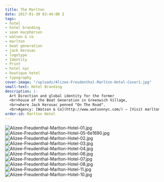 ```yaml
---
title: The Marlton
date: 2017-01-30 03:44:00 Z
tags:
- hotel
- hotel branding
- sean macpherson
- watson & co
- marlton
- beat generation
- jack kerouac
- logotype
- Identity
- Print
- hotel nyc
- boutique hotel
- typography
cover-image: "/uploads/Alizee-Freudenthal-Marlton-Hotel-Cover1.jpg"
small-text: Hotel Branding
description: |-
  Art Direction and global identity for the former
  <br>house of the Beat Generation in Greenwich Village,
  <br>where Jack Kerouac penned "On The Road".
  <br>Agency: [Watson & Co](http://www.watsonnyc.com/) — [Visit marltonhotel.com](http://marltonhotel.com/)
order-id: Marlton Hotel
---
```


![Alizee-Freudenthal-Marlton-Hotel-01.jpg](/uploads/Alizee-Freudenthal-Marlton-Hotel-01.jpg)![Alizee-Freudenthal-Marlton-Hotel-05-6e1690.jpg](/uploads/Alizee-Freudenthal-Marlton-Hotel-05-6e1690.jpg)![Alizee-Freudenthal-Marlton-Hotel-02.jpg](/uploads/Alizee-Freudenthal-Marlton-Hotel-02.jpg)![Alizee-Freudenthal-Marlton-Hotel-03.jpg](/uploads/Alizee-Freudenthal-Marlton-Hotel-03.jpg)![Alizee-Freudenthal-Marlton-Hotel-04.jpg](/uploads/Alizee-Freudenthal-Marlton-Hotel-04.jpg)![Alizee-Freudenthal-Marlton-Hotel-06.jpg](/uploads/Alizee-Freudenthal-Marlton-Hotel-06.jpg)![Alizee-Freudenthal-Marlton-Hotel-07.jpg](/uploads/Alizee-Freudenthal-Marlton-Hotel-07.jpg)![Alizee-Freudenthal-Marlton-Hotel-08.jpg](/uploads/Alizee-Freudenthal-Marlton-Hotel-08.jpg)![Alizee-Freudenthal-Marlton-Hotel-11.jpg](/uploads/Alizee-Freudenthal-Marlton-Hotel-11.jpg)![Alizee-Freudenthal-Marlton-Hotel-10.jpg](/uploads/Alizee-Freudenthal-Marlton-Hotel-10.jpg)